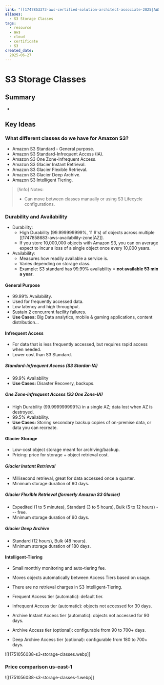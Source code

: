 ```yaml
---
link: "[[1747853373-aws-certified-solution-architect-associate-2025|AWS Certified Solution Architect Associate 2025]]"
aliases: 
  - S3 Storage Classes
tags:
  - resource
  - aws
  - cloud
  - certificate
  - S3
created_date:
  2025-06-27
---
```

# S3 Storage Classes
## Summary
- 
## Key Ideas
### What different classes do we have for Amazon S3?
- Amazon S3 Standard - General purpose.
- Amazon S3 Standard-Infrequent Access (IA).
- Amazon S3 One Zone-Infrequent Access.
- Amazon S3 Glacier Instant Retrieval.
- Amazon S3 Glacier Flexible Retrieval.
- Amazon S3 Glacier Deep Archive.
- Amazon S3 Intelligent Tiering.

>[!info] Notes:
>- Can move between classes manually or using S3 Lifecycle configurations.

### Durability and Availability
- Durability:
  - High Durability (99.999999999%, 11 9's) of objects across multiple [[1747858683-aws-availability-zone|AZ]].
  - If you store 10,000,000 objects with Amazon S3, you can on average expect to incur a loss of a single object once every 10,000 years.
- Availability:
  - Measures how readily available a service is.
  - Varies depending on storage class.
  - Example: S3 standard has 99.99% availability = **not available 53 min a year**.

#### General Purpose
- 99.99% Availability.
- Used for frequently accessed data.
- Low latency and high throughput.
- Sustain 2 concurrent facility failures.
- **Use Cases:** Big Data analytics, mobile & gaming applications, content distribution...

#### Infrequent Access
- For data that is less frequently accessed, but requires rapid access when needed.
- Lower cost than S3 Standard.

##### Standard-Infrequent Access (S3 Stardar-IA)
- 99.9% Availability
- **Use Cases:** Disaster Recovery, backups.

##### One Zone-Infrequent Access (S3 One Zone-IA)
- High Durability (99.999999999%) in a single AZ; data lost when AZ is destroyed.
- 99.5% Availability.
- **Use Cases:** Storing secondary backup copies of on-premise data, or data you can recreate.

#### Glacier Storage
- Low-cost object storage meant for archiving/backup.
- Pricing: price for storage + object retrieval cost.

##### Glacier Instant Retrieval
- Millisecond retrieval, great for data accessed once a quarter.
- Minimum storage duration of 90 days.

##### Glacier Flexible Retrieval (formerly Amazon S3 Glacier)
- Expedited (1 to 5 minutes), Standard (3 to 5 hours), Bulk (5 to 12 hours) --- free.
- Minimum storage duration of 90 days.

##### Glacier Deep Archive
- Standard (12 hours), Bulk (48 hours).
- Minimum storage duration of 180 days.

#### Intelligent-Tiering
- Small monthly monitoring and auto-tiering fee.
- Moves objects automatically between Access Tiers based on usage.
- There are no retrieval charges in S3 Intelligent-Tiering.

- Frequent Access tier (automatic): default tier.
- Infrequent Access tier (automatic): objects not accessed for 30 days.
- Archive Instant Access tier (automatic): objects not accessed for 90 days.
- Archive Access tier (optional): configurable from 90 to 700+ days.
- Deep Archive Access tier (optional): configurable from 180 to 700+ days.

![[1751056038-s3-storage-classes.webp]]
### Price comparison us-east-1
![[1751056038-s3-storage-classes-1.webp]]

